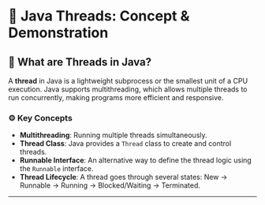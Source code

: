 # 🧵 Java Threads: Concept & Demonstration

## 📘 What are Threads in Java?

A **thread** in Java is a lightweight subprocess or the smallest unit of a CPU execution. Java supports multithreading, which allows multiple threads to run concurrently, making programs more efficient and responsive.

### ⚙️ Key Concepts

- **Multithreading**: Running multiple threads simultaneously.
- **Thread Class**: Java provides a `Thread` class to create and control threads.
- **Runnable Interface**: An alternative way to define the thread logic using the `Runnable` interface.
- **Thread Lifecycle**: A thread goes through several states: New → Runnable → Running → Blocked/Waiting → Terminated.

---

